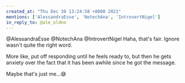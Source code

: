 ```yaml
---
created_at: "Thu Dec 30 13:24:58 +0000 2021"
mentions: ['AlessandraEsse', 'NotechAna', 'IntrovertNigel']
in_reply_to: @ale_oldno
---
```


@AlessandraEsse @NotechAna @IntrovertNigel Haha, that's fair. Ignore wasn't quite the right word.

More like,  put off responding until he feels ready to, but then he gets anxiety over the fact that it has been awhile since he got the message. 

Maybe that's just me...😅